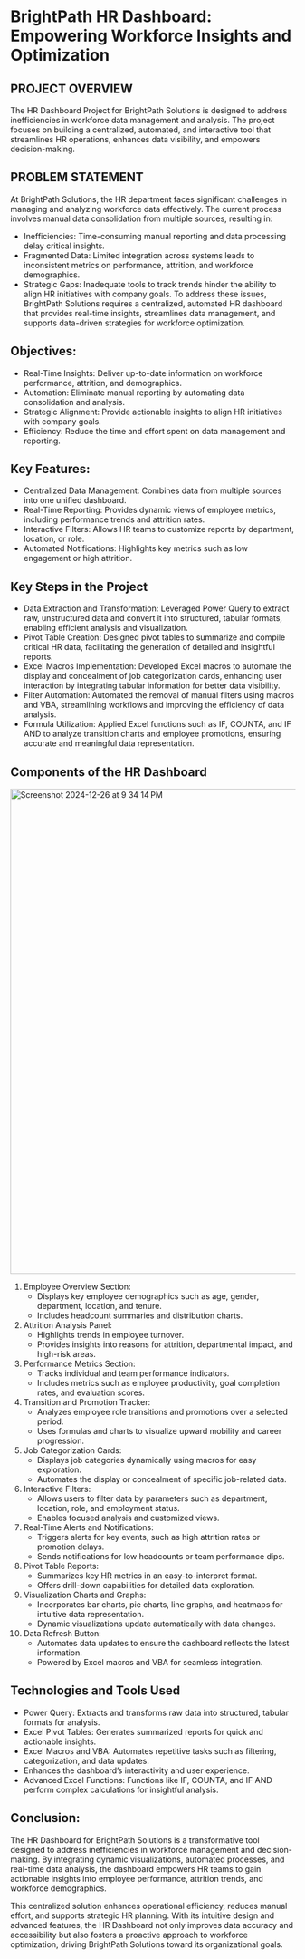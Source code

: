 # BrightPath HR Dashboard: Empowering Workforce Insights and Optimization
## PROJECT OVERVIEW
The HR Dashboard Project for BrightPath Solutions is designed to address inefficiencies in workforce data management and analysis. 
The project focuses on building a centralized, automated, and interactive tool that streamlines HR operations, enhances data visibility, and empowers decision-making.

## PROBLEM STATEMENT
At BrightPath Solutions, the HR department faces significant challenges in managing and analyzing workforce data effectively. The current process involves manual data consolidation from multiple sources, resulting in:
* Inefficiencies: Time-consuming manual reporting and data processing delay critical insights.
* Fragmented Data: Limited integration across systems leads to inconsistent metrics on performance, attrition, and workforce demographics.
* Strategic Gaps: Inadequate tools to track trends hinder the ability to align HR initiatives with company goals.
To address these issues, BrightPath Solutions requires a centralized, automated HR dashboard that provides real-time insights, streamlines data management, and supports data-driven strategies for workforce optimization.

## Objectives:

* Real-Time Insights: Deliver up-to-date information on workforce performance, attrition, and demographics.
* Automation: Eliminate manual reporting by automating data consolidation and analysis.
* Strategic Alignment: Provide actionable insights to align HR initiatives with company goals.
* Efficiency: Reduce the time and effort spent on data management and reporting.

## Key Features:
* Centralized Data Management: Combines data from multiple sources into one unified dashboard.
* Real-Time Reporting: Provides dynamic views of employee metrics, including performance trends and attrition rates.
* Interactive Filters: Allows HR teams to customize reports by department, location, or role.
* Automated Notifications: Highlights key metrics such as low engagement or high attrition.

## Key Steps in the Project
* Data Extraction and Transformation:
Leveraged Power Query to extract raw, unstructured data and convert it into structured, tabular formats, enabling efficient analysis and visualization.
* Pivot Table Creation:
Designed pivot tables to summarize and compile critical HR data, facilitating the generation of detailed and insightful reports.
* Excel Macros Implementation:
Developed Excel macros to automate the display and concealment of job categorization cards, enhancing user interaction by integrating tabular information for better data visibility.
* Filter Automation:
Automated the removal of manual filters using macros and VBA, streamlining workflows and improving the efficiency of data analysis.
* Formula Utilization:
Applied Excel functions such as IF, COUNTA, and IF AND to analyze transition charts and employee promotions, ensuring accurate and meaningful data representation.

## Components of the HR Dashboard
<img width="856" alt="Screenshot 2024-12-26 at 9 34 14 PM" src="https://github.com/user-attachments/assets/7bdea9d0-562d-4880-87f1-24175bacde6f" />

1)  Employee Overview Section:
    * Displays key employee demographics such as age, gender, department, location, and tenure.
    * Includes headcount summaries and distribution charts.
2) Attrition Analysis Panel:
    * Highlights trends in employee turnover.
    * Provides insights into reasons for attrition, departmental impact, and high-risk areas.
3) Performance Metrics Section:
    * Tracks individual and team performance indicators.
    * Includes metrics such as employee productivity, goal completion rates, and evaluation scores.
4) Transition and Promotion Tracker:
    * Analyzes employee role transitions and promotions over a selected period.
    * Uses formulas and charts to visualize upward mobility and career progression.
5) Job Categorization Cards:
    * Displays job categories dynamically using macros for easy exploration.
    * Automates the display or concealment of specific job-related data.
6) Interactive Filters:
    * Allows users to filter data by parameters such as department, location, role, and employment status.
    * Enables focused analysis and customized views.
7) Real-Time Alerts and Notifications:
    * Triggers alerts for key events, such as high attrition rates or promotion delays.
    * Sends notifications for low headcounts or team performance dips.
8) Pivot Table Reports:
    * Summarizes key HR metrics in an easy-to-interpret format.
    * Offers drill-down capabilities for detailed data exploration.
9) Visualization Charts and Graphs:
    * Incorporates bar charts, pie charts, line graphs, and heatmaps for intuitive data representation.
    * Dynamic visualizations update automatically with data changes.
10) Data Refresh Button:
    * Automates data updates to ensure the dashboard reflects the latest information.
    * Powered by Excel macros and VBA for seamless integration.
   
## Technologies and Tools Used
* Power Query: Extracts and transforms raw data into structured, tabular formats for analysis.
* Excel Pivot Tables: Generates summarized reports for quick and actionable insights.
* Excel Macros and VBA: Automates repetitive tasks such as filtering, categorization, and data updates.
* Enhances the dashboard’s interactivity and user experience.
* Advanced Excel Functions: Functions like IF, COUNTA, and IF AND perform complex calculations for insightful analysis.

## Conclusion:

The HR Dashboard for BrightPath Solutions is a transformative tool designed to address inefficiencies in workforce management and decision-making. By integrating dynamic visualizations, automated processes, and real-time data analysis, the dashboard empowers HR teams to gain actionable insights into employee performance, attrition trends, and workforce demographics.

This centralized solution enhances operational efficiency, reduces manual effort, and supports strategic HR planning. With its intuitive design and advanced features, the HR Dashboard not only improves data accuracy and accessibility but also fosters a proactive approach to workforce optimization, driving BrightPath Solutions toward its organizational goals.






